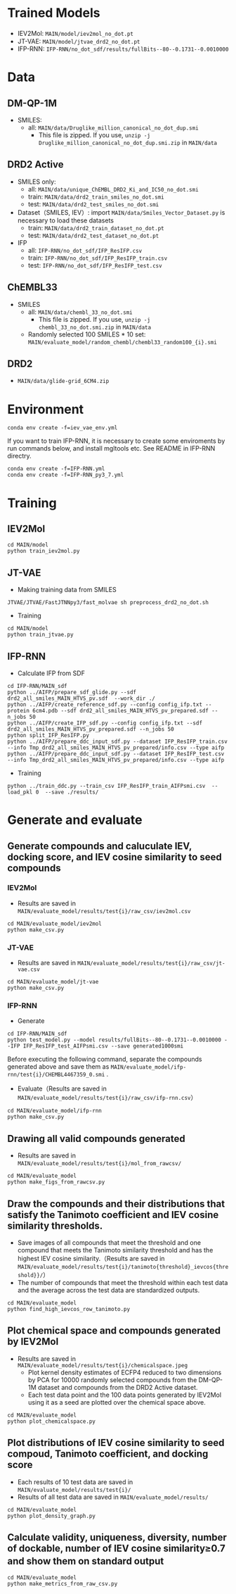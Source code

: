 # Trained Models
- IEV2Mol: `MAIN/model/iev2mol_no_dot.pt`　
- JT-VAE: `MAIN/model/jtvae_drd2_no_dot.pt`
- IFP-RNN: `IFP-RNN/no_dot_sdf/results/fullBits--80--0.1731--0.0010000`

# Data
## DM-QP-1M
- SMILES: 
    - all: `MAIN/data/Druglike_million_canonical_no_dot_dup.smi`
        - This file is zipped. If you use, `unzip -j Druglike_million_canonical_no_dot_dup.smi.zip` in `MAIN/data`  

## DRD2 Active
- SMILES only:
    - all: `MAIN/data/unique_ChEMBL_DRD2_Ki_and_IC50_no_dot.smi`
    - train: `MAIN/data/drd2_train_smiles_no_dot.smi`
    - test: `MAIN/data/drd2_test_smiles_no_dot.smi`
- Dataset（SMILES, IEV）: import `MAIN/data/Smiles_Vector_Dataset.py` is necessary to load these datasets
    - train: `MAIN/data/drd2_train_dataset_no_dot.pt`
    - test: `MAIN/data/drd2_test_dataset_no_dot.pt`
- IFP
    - all: `IFP-RNN/no_dot_sdf/IFP_ResIFP.csv`
    - train: `IFP-RNN/no_dot_sdf/IFP_ResIFP_train.csv`
    - test: `IFP-RNN/no_dot_sdf/IFP_ResIFP_test.csv`

## ChEMBL33
- SMILES
    - all: `MAIN/data/chembl_33_no_dot.smi`
        - This file is zipped. If you use, `unzip -j chembl_33_no_dot.smi.zip` in `MAIN/data`  
    - Randomly selected 100 SMILES * 10 set: `MAIN/evaluate_model/random_chembl/chembl33_random100_{i}.smi`

## DRD2
- `MAIN/data/glide-grid_6CM4.zip`





# Environment
```
conda env create -f=iev_vae_env.yml
```
If you want to train IFP-RNN, it is necessary to create some enviroments by run commands below, and install mgltools etc. See README in IFP-RNN directry.
```
conda env create -f=IFP-RNN.yml
conda env create -f=IFP-RNN_py3_7.yml
```


# Training

## IEV2Mol
```
cd MAIN/model
python train_iev2mol.py
```

## JT-VAE
- Making training data from SMILES
```
JTVAE/JTVAE/FastJTNNpy3/fast_molvae sh preprocess_drd2_no_dot.sh

```
- Training
```
cd MAIN/model
python train_jtvae.py
```

## IFP-RNN
- Calculate IFP from SDF
```
cd IFP-RNN/MAIN_sdf
python ../AIFP/prepare_sdf_glide.py --sdf drd2_all_smiles_MAIN_HTVS_pv.sdf  --work_dir ./
python ../AIFP/create_reference_sdf.py --config config_ifp.txt --protein 6cm4.pdb --sdf drd2_all_smiles_MAIN_HTVS_pv_prepared.sdf --n_jobs 50
python ../AIFP/create_IFP_sdf.py --config config_ifp.txt --sdf drd2_all_smiles_MAIN_HTVS_pv_prepared.sdf --n_jobs 50
python split_IFP_ResIFP.py
python ../AIFP/prepare_ddc_input_sdf.py --dataset IFP_ResIFP_train.csv --info Tmp_drd2_all_smiles_MAIN_HTVS_pv_prepared/info.csv --type aifp
python ../AIFP/prepare_ddc_input_sdf.py --dataset IFP_ResIFP_test.csv --info Tmp_drd2_all_smiles_MAIN_HTVS_pv_prepared/info.csv --type aifp
```
- Training
```
python ../train_ddc.py --train_csv IFP_ResIFP_train_AIFPsmi.csv  --load_pkl 0  --save ./results/
```

# Generate and evaluate
## Generate compounds and caluculate IEV, docking score, and IEV cosine similarity to seed compounds
### IEV2Mol
- Results are saved in `MAIN/evaluate_model/results/test{i}/raw_csv/iev2mol.csv`
```
cd MAIN/evaluate_model/iev2mol
python make_csv.py
```

### JT-VAE
- Results are saved in `MAIN/evaluate_model/results/test{i}/raw_csv/jt-vae.csv`
```
cd MAIN/evaluate_model/jt-vae
python make_csv.py
```
### IFP-RNN
- Generate 
```
cd IFP-RNN/MAIN_sdf
python test_model.py --model results/fullBits--80--0.1731--0.0010000 --IFP IFP_ResIFP_test_AIFPsmi.csv --save generated1000smi
```

Before executing the following command, separate the compounds generated above and save them as `MAIN/evaluate_model/ifp-rnn/test{i}/CHEMBL4467359_0.smi` .

- Evaluate（Results are saved in `MAIN/evaluate_model/results/test{i}/raw_csv/ifp-rnn.csv`）
```
cd MAIN/evaluate_model/ifp-rnn
python make_csv.py
```

## Drawing all valid compounds generated
- Results are saved in `MAIN/evaluate_model/results/test{i}/mol_from_rawcsv/`
```
cd MAIN/evaluate_model
python make_figs_from_rawcsv.py 
```

## Draw the compounds and their distributions that satisfy the Tanimoto coefficient and IEV cosine similarity thresholds.
- Save images of all compounds that meet the threshold and one compound that meets the Tanimoto similarity threshold and has the highest IEV cosine similarity.（Results are saved in `MAIN/evaluate_model/results/test{i}/tanimoto{threshold}_ievcos{threshold}}/`）
- The number of compounds that meet the threshold within each test data and the average across the test data are standardized outputs.
```
cd MAIN/evaluate_model
python find_high_ievcos_row_tanimoto.py
```

## Plot chemical space and compounds generated by IEV2Mol
- Results are saved in `MAIN/evaluate_model/results/test{i}/chemicalspace.jpeg`
    - Plot kernel density estimates of ECFP4 reduced to two dimensions by PCA for 10000 randomly selected compounds from the DM-QP-1M dataset and compounds from the DRD2 Active dataset.
    - Each test data point and the 100 data points generated by IEV2Mol using it as a seed are plotted over the chemical space above.
```
cd MAIN/evaluate_model
python plot_chemicalspace.py
```

## Plot distributions of IEV cosine similarity to seed compoud, Tanimoto coefficient, and docking score 
- Each results of 10 test data are saved in `MAIN/evaluate_model/results/test{i}/`
- Results of all test data are saved in `MAIN/evaluate_model/results/`
```
cd MAIN/evaluate_model
python plot_density_graph.py
```

## Calculate validity, uniqueness, diversity, number of dockable, number of IEV cosine similarity≥0.7 and show them on standard output　
```
cd MAIN/evaluate_model
python make_metrics_from_raw_csv.py
```
